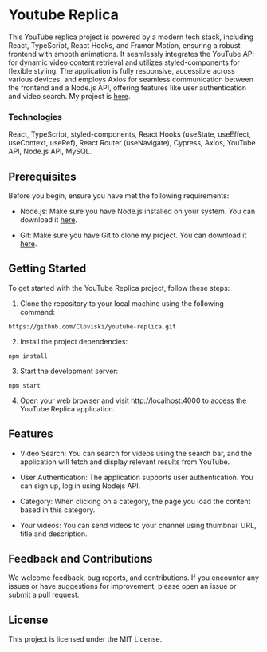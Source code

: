# Youtube Replica

This YouTube replica project is powered by a modern tech stack, including React, TypeScript, React Hooks, and Framer Motion, ensuring a robust frontend with smooth animations. It seamlessly integrates the YouTube API for dynamic video content retrieval and utilizes styled-components for flexible styling. The application is fully responsive, accessible across various devices, and employs Axios for seamless communication between the frontend and a Node.js API, offering features like user authentication and video search. My project is [here](https://lnkd.in/d4WN6X-t).

### Technologies

React, TypeScript, styled-components, React Hooks (useState, useEffect, useContext, useRef), React Router (useNavigate), Cypress, Axios, YouTube API, Node.js API, MySQL.

## Prerequisites

Before you begin, ensure you have met the following requirements:

- Node.js: Make sure you have Node.js installed on your system. You can download it [here](https://nodejs.org/).

- Git: Make sure you have Git to clone my project. You can download it [here](https://git-scm.com/).

## Getting Started

To get started with the YouTube Replica project, follow these steps:

1. Clone the repository to your local machine using the following command:

`https://github.com/Cloviski/youtube-replica.git`

2. Install the project dependencies:

`npm install`

3. Start the development server:

`npm start`

4. Open your web browser and visit http://localhost:4000 to access the YouTube Replica application.

## Features 

- Video Search: You can search for videos using the search bar, and the application will fetch and display relevant results from YouTube.

- User Authentication: The application supports user authentication. You can sign up, log in using Nodejs API.

- Category: When clicking on a category, the page you load the content based in this category.

- Your videos: You can send videos to your channel using thumbnail URL, title and description.

## Feedback and Contributions

We welcome feedback, bug reports, and contributions. If you encounter any issues or have suggestions for improvement, please open an issue or submit a pull request.

## License

This project is licensed under the MIT License.

